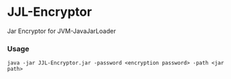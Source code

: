 # JJL-Encryptor
Jar Encryptor for JVM-JavaJarLoader

### Usage
```
java -jar JJL-Encryptor.jar -password <encryption password> -path <jar path>
```
